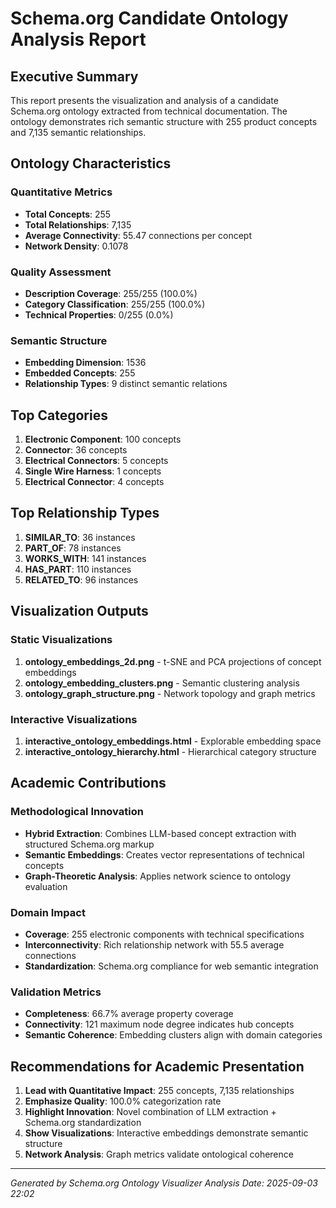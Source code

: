 
# Schema.org Candidate Ontology Analysis Report

## Executive Summary

This report presents the visualization and analysis of a candidate Schema.org ontology extracted from technical documentation. The ontology demonstrates rich semantic structure with 255 product concepts and 7,135 semantic relationships.

## Ontology Characteristics

### Quantitative Metrics
- **Total Concepts**: 255
- **Total Relationships**: 7,135
- **Average Connectivity**: 55.47 connections per concept
- **Network Density**: 0.1078

### Quality Assessment
- **Description Coverage**: 255/255 (100.0%)
- **Category Classification**: 255/255 (100.0%)
- **Technical Properties**: 0/255 (0.0%)

### Semantic Structure
- **Embedding Dimension**: 1536
- **Embedded Concepts**: 255
- **Relationship Types**: 9 distinct semantic relations

## Top Categories
1. **Electronic Component**: 100 concepts
2. **Connector**: 36 concepts
3. **Electrical Connectors**: 5 concepts
4. **Single Wire Harness**: 1 concepts
5. **Electrical Connector**: 4 concepts


## Top Relationship Types
1. **SIMILAR_TO**: 36 instances
2. **PART_OF**: 78 instances
3. **WORKS_WITH**: 141 instances
4. **HAS_PART**: 110 instances
5. **RELATED_TO**: 96 instances


## Visualization Outputs

### Static Visualizations
1. **ontology_embeddings_2d.png** - t-SNE and PCA projections of concept embeddings
2. **ontology_embedding_clusters.png** - Semantic clustering analysis
3. **ontology_graph_structure.png** - Network topology and graph metrics

### Interactive Visualizations
1. **interactive_ontology_embeddings.html** - Explorable embedding space
2. **interactive_ontology_hierarchy.html** - Hierarchical category structure

## Academic Contributions

### Methodological Innovation
- **Hybrid Extraction**: Combines LLM-based concept extraction with structured Schema.org markup
- **Semantic Embeddings**: Creates vector representations of technical concepts
- **Graph-Theoretic Analysis**: Applies network science to ontology evaluation

### Domain Impact
- **Coverage**: 255 electronic components with technical specifications
- **Interconnectivity**: Rich relationship network with 55.5 average connections
- **Standardization**: Schema.org compliance for web semantic integration

### Validation Metrics
- **Completeness**: 66.7% average property coverage
- **Connectivity**: 121 maximum node degree indicates hub concepts
- **Semantic Coherence**: Embedding clusters align with domain categories

## Recommendations for Academic Presentation

1. **Lead with Quantitative Impact**: 255 concepts, 7,135 relationships
2. **Emphasize Quality**: 100.0% categorization rate
3. **Highlight Innovation**: Novel combination of LLM extraction + Schema.org standardization
4. **Show Visualizations**: Interactive embeddings demonstrate semantic structure
5. **Network Analysis**: Graph metrics validate ontological coherence

---
*Generated by Schema.org Ontology Visualizer*
*Analysis Date: 2025-09-03 22:02*
